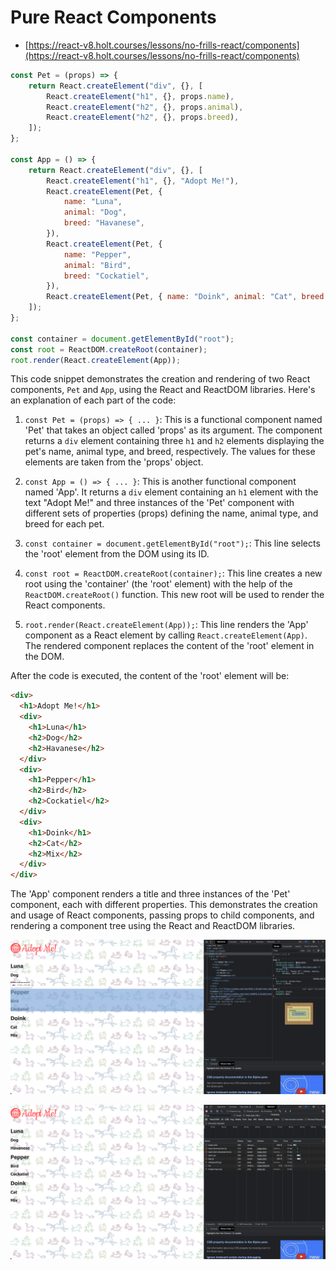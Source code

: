 # Pure React Components

- [https://react-v8.holt.courses/lessons/no-frills-react/components](https://react-v8.holt.courses/lessons/no-frills-react/components)

```javascript
const Pet = (props) => {
    return React.createElement("div", {}, [
        React.createElement("h1", {}, props.name),
        React.createElement("h2", {}, props.animal),
        React.createElement("h2", {}, props.breed),
    ]);
};

const App = () => {
    return React.createElement("div", {}, [
        React.createElement("h1", {}, "Adopt Me!"),
        React.createElement(Pet, {
            name: "Luna",
            animal: "Dog",
            breed: "Havanese",
        }),
        React.createElement(Pet, {
            name: "Pepper",
            animal: "Bird",
            breed: "Cockatiel",
        }),
        React.createElement(Pet, { name: "Doink", animal: "Cat", breed: "Mix" }),
    ]);
};

const container = document.getElementById("root");
const root = ReactDOM.createRoot(container);
root.render(React.createElement(App));
```

This code snippet demonstrates the creation and rendering of two React components, `Pet` and `App`, using the React and ReactDOM libraries. Here's an explanation of each part of the code:

1. `const Pet = (props) => { ... }`: This is a functional component named 'Pet' that takes an object called 'props' as its argument. The component returns a `div` element containing three `h1` and `h2` elements displaying the pet's name, animal type, and breed, respectively. The values for these elements are taken from the 'props' object.

2. `const App = () => { ... }`: This is another functional component named 'App'. It returns a `div` element containing an `h1` element with the text "Adopt Me!" and three instances of the 'Pet' component with different sets of properties (props) defining the name, animal type, and breed for each pet.

3. `const container = document.getElementById("root");`: This line selects the 'root' element from the DOM using its ID.

4. `const root = ReactDOM.createRoot(container);`: This line creates a new root using the 'container' (the 'root' element) with the help of the `ReactDOM.createRoot()` function. This new root will be used to render the React components.

5. `root.render(React.createElement(App));`: This line renders the 'App' component as a React element by calling `React.createElement(App)`. The rendered component replaces the content of the 'root' element in the DOM.

After the code is executed, the content of the 'root' element will be:

```html
<div>
  <h1>Adopt Me!</h1>
  <div>
    <h1>Luna</h1>
    <h2>Dog</h2>
    <h2>Havanese</h2>
  </div>
  <div>
    <h1>Pepper</h1>
    <h2>Bird</h2>
    <h2>Cockatiel</h2>
  </div>
  <div>
    <h1>Doink</h1>
    <h2>Cat</h2>
    <h2>Mix</h2>
  </div>
</div>
```

The 'App' component renders a title and three instances of the 'Pet' component, each with different properties. This demonstrates the creation and usage of React components, passing props to child components, and rendering a component tree using the React and ReactDOM libraries.

![img](.images/image-2023-04-20-10-14-12.png)

![img](.images/image-2023-04-20-10-14-46.png)
